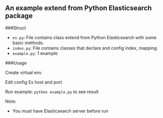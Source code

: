 
## An example extend from Python Elasticsearch package

###Struct

- `es.py`: File contains class extend from Python Elasticsearch with some basic methods.
- `index.py`: File contains classes that declare and config index, mapping.
- `example.py`: 1 example

###Usage

Create virtual env

Edit config Es host and port 

Run example: `python example.py` to see result

Note: 
- You must have Elasticsearch server before run